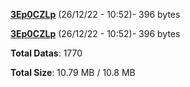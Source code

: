 [**3Ep0CZLp**](/data/3Ep0CZLp.txt) (26/12/22 - 10:52)- 396 bytes

[**3Ep0CZLp**](/data/3Ep0CZLp.txt) (26/12/22 - 10:52)- 396 bytes

**Total Datas**: 1770

**Total Size**: 10.79 MB / 10.8 MB